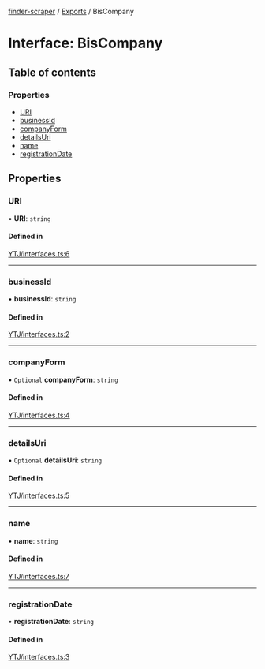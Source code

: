 [finder-scraper](../README.md) / [Exports](../modules.md) / BisCompany

# Interface: BisCompany

## Table of contents

### Properties

- [URI](BisCompany.md#uri)
- [businessId](BisCompany.md#businessid)
- [companyForm](BisCompany.md#companyform)
- [detailsUri](BisCompany.md#detailsuri)
- [name](BisCompany.md#name)
- [registrationDate](BisCompany.md#registrationdate)

## Properties

### URI

• **URI**: `string`

#### Defined in

[YTJ/interfaces.ts:6](https://github.com/launde/finder-scraper/blob/a5244be/src/YTJ/interfaces.ts#L6)

___

### businessId

• **businessId**: `string`

#### Defined in

[YTJ/interfaces.ts:2](https://github.com/launde/finder-scraper/blob/a5244be/src/YTJ/interfaces.ts#L2)

___

### companyForm

• `Optional` **companyForm**: `string`

#### Defined in

[YTJ/interfaces.ts:4](https://github.com/launde/finder-scraper/blob/a5244be/src/YTJ/interfaces.ts#L4)

___

### detailsUri

• `Optional` **detailsUri**: `string`

#### Defined in

[YTJ/interfaces.ts:5](https://github.com/launde/finder-scraper/blob/a5244be/src/YTJ/interfaces.ts#L5)

___

### name

• **name**: `string`

#### Defined in

[YTJ/interfaces.ts:7](https://github.com/launde/finder-scraper/blob/a5244be/src/YTJ/interfaces.ts#L7)

___

### registrationDate

• **registrationDate**: `string`

#### Defined in

[YTJ/interfaces.ts:3](https://github.com/launde/finder-scraper/blob/a5244be/src/YTJ/interfaces.ts#L3)
